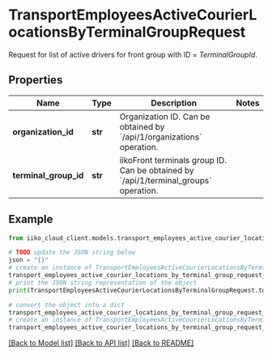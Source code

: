 # TransportEmployeesActiveCourierLocationsByTerminalGroupRequest

Request for list of active drivers for front group with ID = *TerminalGroupId*.

## Properties

Name | Type | Description | Notes
------------ | ------------- | ------------- | -------------
**organization_id** | **str** | Organization ID.                Can be obtained by &#x60;/api/1/organizations&#x60; operation. | 
**terminal_group_id** | **str** | iikoFront terminals group ID.                Can be obtained by &#x60;/api/1/terminal_groups&#x60; operation. | 

## Example

```python
from iiko_cloud_client.models.transport_employees_active_courier_locations_by_terminal_group_request import TransportEmployeesActiveCourierLocationsByTerminalGroupRequest

# TODO update the JSON string below
json = "{}"
# create an instance of TransportEmployeesActiveCourierLocationsByTerminalGroupRequest from a JSON string
transport_employees_active_courier_locations_by_terminal_group_request_instance = TransportEmployeesActiveCourierLocationsByTerminalGroupRequest.from_json(json)
# print the JSON string representation of the object
print(TransportEmployeesActiveCourierLocationsByTerminalGroupRequest.to_json())

# convert the object into a dict
transport_employees_active_courier_locations_by_terminal_group_request_dict = transport_employees_active_courier_locations_by_terminal_group_request_instance.to_dict()
# create an instance of TransportEmployeesActiveCourierLocationsByTerminalGroupRequest from a dict
transport_employees_active_courier_locations_by_terminal_group_request_from_dict = TransportEmployeesActiveCourierLocationsByTerminalGroupRequest.from_dict(transport_employees_active_courier_locations_by_terminal_group_request_dict)
```
[[Back to Model list]](../README.md#documentation-for-models) [[Back to API list]](../README.md#documentation-for-api-endpoints) [[Back to README]](../README.md)


